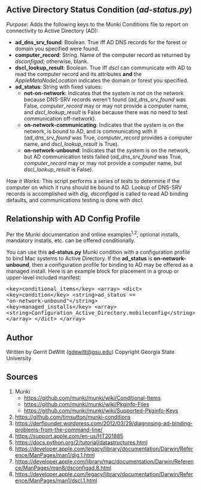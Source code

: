 Active Directory Status Condition (_ad-status.py_)
----------
*Purpose:* Adds the following keys to the Munki Conditions file to report on connectivity to Active Directory (AD):
* **ad_dns_srv_found**: Boolean.  True iff AD DNS records for the forest or domain you specified were found.
* **computer_record**: String.  Name of the computer record as returned by *dsconfigad*; otherwise, blank.
* **dscl_lookup_result**: Boolean.  True iff *dscl* can communicate with AD to read the computer record and its attributes **and** the *AppleMetaNodeLocation* indicates the domain or forest you specified.
* **ad_status**: String with fixed values:
   * **not-on-network**: Indicates that the system is *not* on the network because DNS-SRV records weren't found (*ad_dns_srv_found* was False, *computer_record* may or may not provide a computer name, and *dscl_lookup_result* is False because there was no need to test communication off-network).
   * **on-network-communicating**: Indicates that the system is on the network, is bound to AD, and is communicating with it (*ad_dns_srv_found* was True, *computer_record* provides a computer name, and *dscl_lookup_result* is True).
   * **on-network-unbound**: Indicates that the system is on the network, but AD communication tests failed (*ad_dns_srv_found* was True, *computer_record* may or may not provide a computer name, but *dscl_lookup_result* is False).

*How it Works:*  This script performs a series of tests to determine if the computer on which it runs should be bound to AD.  Lookup of DNS-SRV records is accomplished with *dig*, *dsconfigad* is called to read AD binding defaults, and communications testing is done with *dscl*.

Relationship with AD Config Profile
----------
Per the Munki documentation and online examples<sup>1,2</sup>, optional installs, mandatory installs, etc. can be offered conditionally.

You can use this **ad-status.py** Munki condition with a configuration profile to bind Mac systems to Active Directory.  If the **ad_status** is **on-network-unbound**, then a configuration profile for binding to AD may be offered as a managed install.  Here is an example block for placement in a group or upper-level included manifest:<pre>
	&lt;key>conditional_items&lt;/key>
	&lt;array&gt;
		&lt;dict&gt;
		&lt;key&gt;condition&lt;/key&gt;
		&lt;string&gt;ad_status == "on-network-unbound"&lt;/string&gt;
		&lt;key&gt;managed_installs&lt;/key&gt;
		&lt;array&gt;
                	&lt;string&gt;Configuration_Active_Directory.mobileconfig&lt;/string&gt;
		&lt;/array&gt;
		&lt;/dict&gt;
        &lt;/array&gt;
</pre>

Author
----------
Written by Gerrit DeWitt (gdewitt@gsu.edu)
Copyright Georgia State University

Sources
----------
1. Munki
   * https://github.com/munki/munki/wiki/Conditional-Items
   * https://github.com/munki/munki/wiki/Pkginfo-Files
   * https://github.com/munki/munki/wiki/Supported-Pkginfo-Keys
2. https://github.com/timsutton/munki-conditions
3. https://derflounder.wordpress.com/2012/03/29/diagnosing-ad-binding-problems-from-the-command-line/
4. https://support.apple.com/en-us/HT201885
5. https://docs.python.org/2/tutorial/datastructures.html
6. https://developer.apple.com/legacy/library/documentation/Darwin/Reference/ManPages/man1/dig.1.html
7. https://developer.apple.com/library/mac/documentation/Darwin/Reference/ManPages/man8/dsconfigad.8.html
8. https://developer.apple.com/legacy/library/documentation/Darwin/Reference/ManPages/man1/dscl.1.html
